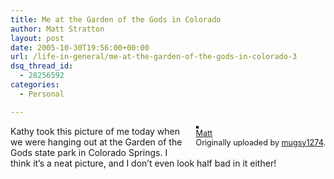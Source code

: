 ```yaml
---
title: Me at the Garden of the Gods in Colorado
author: Matt Stratton
layout: post
date: 2005-10-30T19:56:00+00:00
url: /life-in-general/me-at-the-garden-of-the-gods-in-colorado-3
dsq_thread_id:
  - 28256592
categories:
  - Personal

---
```

<div style="float:right;margin-left:10px;margin-bottom:10px;">
  <a href="https://www.flickr.com/photos/mugsy/57789141/" title="photo sharing"><img src="https://static.flickr.com/27/57789141_5756930814_m.jpg" alt="" style="border:solid 2px #000000;" /></a> <br /> <span style="font-size:.9em;margin-top:0;"> <a href="https://www.flickr.com/photos/mugsy/57789141/">Matt</a> <br /> Originally uploaded by <a href="https://www.flickr.com/people/mugsy/">mugsy1274</a>. </span>
</div>

Kathy took this picture of me today when we were hanging out at the Garden of the Gods state park in Colorado Springs. I think it&#8217;s a neat picture, and I don&#8217;t even look half bad in it either!